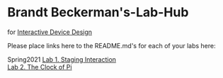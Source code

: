 # Brandt Beckerman's-Lab-Hub
for [Interactive Device Design](https://github.com/FAR-Lab/Developing-and-Designing-Interactive-Devices/)

Please place links here to the README.md's for each of your labs here:

Spring2021
[Lab 1. Staging Interaction](Lab%201/)     
[Lab 2. The Clock of Pi](Lab%202/)
